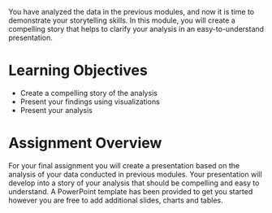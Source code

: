 You have analyzed the data in the previous modules, and now it is time to demonstrate your storytelling skills. In this module, you will create a compelling story that helps to clarify your analysis in an easy-to-understand presentation.
# Learning Objectives
- Create a compelling story of the analysis
- Present your findings using visualizations
- Present your analysis

# Assignment Overview
For your final assignment you will create a presentation based on the analysis of your data conducted in previous modules. Your presentation will develop into a story of your analysis that should be compelling and easy to understand. A PowerPoint template has been provided to get you started however you are free to add additional slides, charts and tables.
